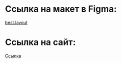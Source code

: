 # Ссылка на макет в Figma:
<a href="https://www.figma.com/file/fohToSAlZ3UfPN8LTjXeI6/%D0%9F%D1%80%D0%BE%D1%82%D0%BE%D1%82%D0%B8%D0%BF?type=design&node-id=0-1&mode=design&t=n7oaGaVSDdR7wsev-0" target="_blank"> best.layout </a>

# Ссылка на сайт:
<a href="https://lullaiza.github.io/Art-practice/" target="_blank"> Cсылка </a>
